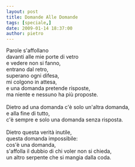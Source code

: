 ```yaml
---
layout: post
title: Domande Alle Domande
tags: [speciale,]
date: 2009-01-14 18:37:00
author: pietro
---
```

Parole s'affollano<br/>davanti alle mie porte di vetro<br/>e vedere non si fanno,<br/>entrano dal retro,<br/>superano ogni difesa,<br/>mi colgono in attesa,<br/>e una domanda pretende risposte,<br/>ma niente e nessuno ha più proposte.<br/><br/>Dietro ad una domanda c'è solo un'altra domanda,<br/>e alla fine di tutto,<br/>c'è sempre e solo una domanda senza risposta.<br/><br/>Dietro questa verità inutile,<br/>questa domanda impossibile:<br/>cos'è una domanda,<br/>s'affolla il dubbio di chi voler non si chieda,<br/>un altro serpente che si mangia dalla coda.
